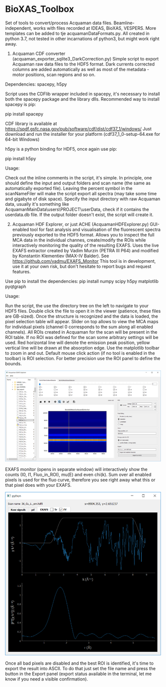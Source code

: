 # BioXAS_Toolbox
Set of tools to convert/process Acquaman data files. Beamline-independent, works with files recorded at IDEAS, BioXAS, VESPERS. More templates can be added to tje acquamanDataFormats.py.
All created in python 3.7, not tested in other incarnations of python3, but might work right away.

1. Acquaman CDF converter (acquaman_exporter_sqlite3_DarkCorrection.py)
Simple script to export Acquaman raw data files to the HDF5 format. Dark currents corrected columns are added automatically as well as most of the metadata - motor positions, scan regions and so on.

Dependencies:
spacepy, h5py

Script uses the CDFlib wrapper included in spacepy, it's necessary to install both the spacepy package and the library dlls.
Recommended way to install spacepy is pip:

pip install spacepy

CDF library is available at https://spdf.gsfc.nasa.gov/pub/software/cdf/dist/cdf37_1/windows/
Just download and run the installer for your platform (cdf37_1_0-setup-64.exe for 64-bit Windows)

h5py is a python binding for HDF5, once again use pip:

pip install h5py

Usage:

Check out the inline comments in the script, it's simple. In principle, one should define the input and output folders and scan name (the same as automatically exported file).
Leaving the percent symbol in the scanNameFiler will make the script export all spectra (may take some time and gigabyte of disk space).
Specify the input directory with raw Acquaman data, usually it's something like AcquamanMainData\users\PROJECT\userData, check if it contains the userdata.db file.
If the output folder doesn't exist, the script will create it.


2. Acquaman HDF Explorer, or just ACHE (AcquamanHDFExplorer.py)
GUI-enabled tool for fast analysis and visualisation of the fluorescent spectra previously exported to the HDF5 format. Allows you to inspect the full MCA data in the individual channes, create/modify the ROIs while interactively monitoring the quality of the resulting EXAFS.
Uses the live EXAFS extractor created by Vadim Murzin (PETRA III P64) and modified by Konstantin Klementiev (MAX-IV Balder). See https://github.com/vadmu/EXAFS_Monitor
This tool is in development, use it at your own risk, but don't hesitate to report bugs and request features.

Use pip to install the dependencies:
pip install numpy scipy h5py matplotlib pyqtgraph

Usage:

Run the script, the use the directory tree on the left to navigate to your HDF5 files. Double click the file to open it in the viewer (patience, these files are GB-sized). Once the structure is recognized and the data is loaded, the pixel selection table will appear. Slider on top allows to view the MCA maps for individual pixels (channel 0 corresponds to the sum along all enabled channels). 
All ROIs created in Acquaman for the scan will be present in the ROI table. If no ROI was defined for the scan some arbitrary settings will be used. Red horizontal line will denote the emission peak position, yellow vertical line will be drawn at the absorption edge.
Use the matplotlib toolbar to zoom in and out. Default mouse click action (if no tool is enabled in the toolbar) is ROI selection. For better precision use the ROI panel to define the bounds.

![HDF explorer](explorer_main_window.png)

EXAFS monitor (opens in separate window) will interactively show the counts (I0, I1, Fluo_in_ROI), mu(E) and even chi(k). Sum over all enabled pixels is used for the fluo curve, therefore you see right away what this or that pixel does with your EXAFS.

![EXAFS_view](exafs_view.png)

Once all bad pixels are disabled and the best ROI is identified, it's time to export the result into ASCII. To do that just set the file name and press the button in the Export panel (export status available in the terminal, let me know if you need a visible confirmation).


